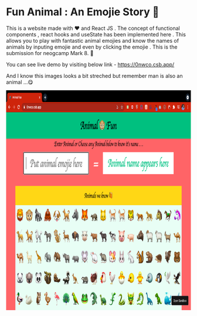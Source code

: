# Fun Animal : An Emojie Story 🦧



This is a website made with ❤️ and React JS . The concept of functional components , react hooks and useState has been implemented here . This allows you to play with fantastic animal emojies and know the names of animals by inputing emojie and even by clicking the emojie . 
This is the submission for neogcamp Mark 8. 📙 

You can see live demo by visiting below link -
https://0nwco.csb.app/

And I know this images looks a bit streched but remember man is also an animal ...😋

<img src ="./images/animal-fun.png" height="600px" width="1000px">
